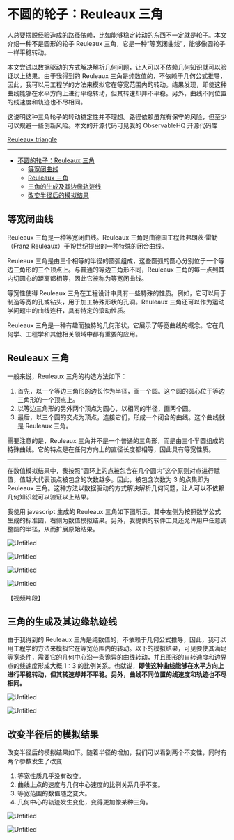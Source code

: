 # 不圆的轮子：Reuleaux 三角

人总要摆脱经验造成的路径依赖，比如能够稳定转动的东西不一定就是轮子。本文介绍一种不是圆形的轮子 Reuleaux 三角，它是一种“等宽闭曲线”，能够像圆轮子一样平稳转动。

本文尝试以数据驱动的方式解决解析几何问题，让人可以不依赖几何知识就可以验证以上结果。由于我得到的 Reuleaux 三角是纯数值的，不依赖于几何公式推导，因此，我可以用工程学的方法来模拟它在等宽范围内的转动。结果发现，即使这种曲线能够在水平方向上进行平稳转动，但其转速却并不平稳。另外，曲线不同位置的线速度和轨迹也不尽相同。

这说明这种三角轮子的转动稳定性并不理想。路径依赖虽然有保守的风险，但至少可以规避一些创新风险。本文的开源代码可见我的 ObservableHQ 开源代码库

[Reuleaux triangle](https://observablehq.com/@listenzcc/reuleaux-triangle)

---
- [不圆的轮子：Reuleaux 三角](#不圆的轮子reuleaux-三角)
  - [等宽闭曲线](#等宽闭曲线)
  - [Reuleaux 三角](#reuleaux-三角)
  - [三角的生成及其边缘轨迹线](#三角的生成及其边缘轨迹线)
  - [改变半径后的模拟结果](#改变半径后的模拟结果)


## 等宽闭曲线

Reuleaux 三角是一种等宽闭曲线。Reuleaux 三角是由德国工程师弗朗茨·雷勒（Franz Reuleaux）于19世纪提出的一种特殊的闭合曲线。

Reuleaux 三角是由三个相等的半径的圆弧组成，这些圆弧的圆心分别位于一个等边三角形的三个顶点上。与普通的等边三角形不同，Reuleaux 三角的每一点到其内切圆心的距离都相等，因此它被称为等宽闭曲线。

等宽性使得 Reuleaux 三角在工程设计中具有一些特殊的性质。例如，它可以用于制造等宽的孔或钻头，用于加工特殊形状的孔洞。Reuleaux 三角还可以作为运动学问题中的曲线连杆，具有特定的滚动性质。

Reuleaux 三角是一种有趣而独特的几何形状，它展示了等宽曲线的概念。它在几何学、工程学和其他相关领域中都有重要的应用。

## Reuleaux 三角

一般来说，Reuleaux 三角的构造方法如下：

1. 首先，以一个等边三角形的边长作为半径，画一个圆。这个圆的圆心位于等边三角形的一个顶点上。
2. 以等边三角形的另外两个顶点为圆心，以相同的半径，画两个圆。
3. 最后，以三个圆的交点为顶点，连接它们，形成一个闭合的曲线。这个曲线就是 Reuleaux 三角。

需要注意的是，Reuleaux 三角并不是一个普通的三角形，而是由三个半圆组成的特殊曲线。它的特点是在任何方向上的直径长度都相等，因此具有等宽性质。

---

在数值模拟结果中，我按照“圆环上的点被包含在几个圆内”这个原则对点进行赋值，值越大代表该点被包含的次数越多。因此，被包含次数为 $3$ 的点集即为 Reuleaux 三角。这种方法以数据驱动的方式解决解析几何问题，让人可以不依赖几何知识就可以验证以上结果。

我使用 javascript 生成的 Reuleaux 三角如下图所示。其中左侧为按照数学公式生成的标准圆，右侧为数值模拟结果。另外，我提供的软件工具还允许用户任意调整圆的半径，从而扩展原始结果。

![Untitled](%E4%B8%8D%E5%9C%86%E7%9A%84%E8%BD%AE%E5%AD%90%EF%BC%9AReuleaux%20%E4%B8%89%E8%A7%92%203e68a1ac6e20461e96fd745be589740e/Untitled.png)

![Untitled](%E4%B8%8D%E5%9C%86%E7%9A%84%E8%BD%AE%E5%AD%90%EF%BC%9AReuleaux%20%E4%B8%89%E8%A7%92%203e68a1ac6e20461e96fd745be589740e/Untitled%201.png)

![Untitled](%E4%B8%8D%E5%9C%86%E7%9A%84%E8%BD%AE%E5%AD%90%EF%BC%9AReuleaux%20%E4%B8%89%E8%A7%92%203e68a1ac6e20461e96fd745be589740e/Untitled%202.png)

![Untitled](%E4%B8%8D%E5%9C%86%E7%9A%84%E8%BD%AE%E5%AD%90%EF%BC%9AReuleaux%20%E4%B8%89%E8%A7%92%203e68a1ac6e20461e96fd745be589740e/Untitled%203.png)

【视频片段】

## 三角的生成及其边缘轨迹线

由于我得到的 Reuleaux 三角是纯数值的，不依赖于几何公式推导，因此，我可以用工程学的方法来模拟它在等宽范围内的转动。以下的模拟结果，可见要使其满足等宽条件，需要它的几何中心沿一条诡异的曲线转动，并且图形的自转速度和边界点的线速度形成大概 $1:3$ 的比例关系。也就说，**即使这种曲线能够在水平方向上进行平稳转动，但其转速却并不平稳。另外，曲线不同位置的线速度和轨迹也不尽相同。**

![Untitled](%E4%B8%8D%E5%9C%86%E7%9A%84%E8%BD%AE%E5%AD%90%EF%BC%9AReuleaux%20%E4%B8%89%E8%A7%92%203e68a1ac6e20461e96fd745be589740e/Untitled%204.png)

![Untitled](%E4%B8%8D%E5%9C%86%E7%9A%84%E8%BD%AE%E5%AD%90%EF%BC%9AReuleaux%20%E4%B8%89%E8%A7%92%203e68a1ac6e20461e96fd745be589740e/Untitled%205.png)

## 改变半径后的模拟结果

改变半径后的模拟结果如下。随着半径的增加，我们可以看到两个不变性，同时有两个参数发生了改变

1. 等宽性质几乎没有改变。
2. 曲线上点的速度与几何中心速度的比例关系几乎不变。
3. 等宽范围的数值随之变大。
4. 几何中心的轨迹发生变化，变得更加像某种三角。

![Untitled](%E4%B8%8D%E5%9C%86%E7%9A%84%E8%BD%AE%E5%AD%90%EF%BC%9AReuleaux%20%E4%B8%89%E8%A7%92%203e68a1ac6e20461e96fd745be589740e/Untitled%206.png)

![Untitled](%E4%B8%8D%E5%9C%86%E7%9A%84%E8%BD%AE%E5%AD%90%EF%BC%9AReuleaux%20%E4%B8%89%E8%A7%92%203e68a1ac6e20461e96fd745be589740e/Untitled%207.png)